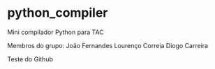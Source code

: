 # python_compiler
Mini compilador Python para TAC

Membros do grupo:
João Fernandes
Lourenço Correia
Diogo Carreira

Teste do Github
